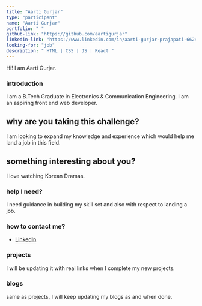 ```yaml
---
title: "Aarti Gurjar"
type: "participant"
name: "Aarti Gurjar"
portfolio: " "
github-link: "https://github.com/aartigurjar"
linkedin-link: "https://www.linkedin.com/in/aarti-gurjar-prajapati-6624a787/"
looking-for: "job"
description: " HTML | CSS | JS | React "
---
```


Hi! I am Aarti Gurjar.

### introduction

I am a B.Tech Graduate in Electronics & Communication Engineering.
I am an aspiring front end web developer.

## why are you taking this challenge?

I am looking to expand my knowledge and experience
which would help me land a job in this field.


## something interesting about you?

I love watching Korean Dramas.

### help I need?

I need guidance in building my skill set and also with respect to landing a job.

### how to contact me?

- [LinkedIn](https://www.linkedin.com/in/aarti-gurjar-prajapati-6624a787/)

### projects

I will be updating it with real links when I complete my new projects.


### blogs

same as projects, I will keep updating my blogs as and when done.

